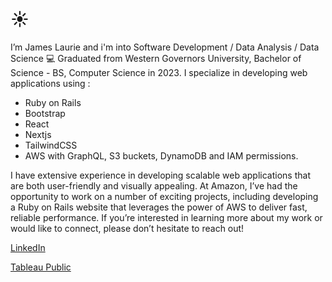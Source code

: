  # :sunny:  
I’m James Laurie and i'm into Software Development / Data Analysis / Data Science 💻
Graduated from Western Governors University, Bachelor of Science - BS, Computer Science in 2023.
I specialize in developing web applications using :

- Ruby on Rails
- Bootstrap
- React
- Nextjs
- TailwindCSS
- AWS with GraphQL, S3 buckets, DynamoDB and IAM permissions.

I have extensive experience in developing scalable web applications that are both user-friendly and visually appealing. At Amazon, I’ve had the opportunity to work on a number of exciting projects, including developing a Ruby on Rails website that leverages the power of AWS to deliver fast, reliable performance. If you’re interested in learning more about my work or would like to connect, please don’t hesitate to reach out!

[LinkedIn](https://www.linkedin.com/in/jameslaurieca/)

[Tableau Public](https://public.tableau.com/app/profile/james3436)

<!---
Jimmy90s/Jimmy90s is a ✨ special ✨ repository because its `README.md` (this file) appears on your GitHub profile.
You can click the Preview link to take a look at your changes.
--->
